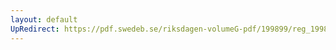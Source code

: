 ```yaml
---
layout: default
UpRedirect: https://pdf.swedeb.se/riksdagen-volumeG-pdf/199899/reg_199899/reg_199899_0352.pdf
---
```


